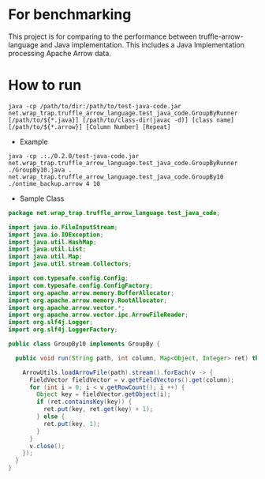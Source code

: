 For benchmarking
================
This project is for comparing to the performance between truffle-arrow-language and Java implementation. This includes a Java Implementation processing Apache Arrow data.

How to run
===========
```shell
java -cp /path/to/dir:/path/to/test-java-code.jar net.wrap_trap.truffle_arrow_language.test_java_code.GroupByRunner [/path/to/${*.java}] [/path/to/class-dir(javac -d)] [class name] [/path/to/${*.arrow}] [Column Number] [Repeat]
```

- Example
```shell
java -cp .:./0.2.0/test-java-code.jar net.wrap_trap.truffle_arrow_language.test_java_code.GroupByRunner ./GroupBy10.java . net.wrap_trap.truffle_arrow_language.test_java_code.GroupBy10 ./ontime_backup.arrow 4 10
```

- Sample Class

```java
package net.wrap_trap.truffle_arrow_language.test_java_code;

import java.io.FileInputStream;
import java.io.IOException;
import java.util.HashMap;
import java.util.List;
import java.util.Map;
import java.util.stream.Collectors;

import com.typesafe.config.Config;
import com.typesafe.config.ConfigFactory;
import org.apache.arrow.memory.BufferAllocator;
import org.apache.arrow.memory.RootAllocator;
import org.apache.arrow.vector.*;
import org.apache.arrow.vector.ipc.ArrowFileReader;
import org.slf4j.Logger;
import org.slf4j.LoggerFactory;

public class GroupBy10 implements GroupBy {

  public void run(String path, int column, Map<Object, Integer> ret) throws IOException {

    ArrowUtils.loadArrowFile(path).stream().forEach(v -> {
      FieldVector fieldVector = v.getFieldVectors().get(column);
      for (int i = 0; i < v.getRowCount(); i ++) {
        Object key = fieldVector.getObject(i);
        if (ret.containsKey(key)) {
          ret.put(key, ret.get(key) + 1);
        } else {
          ret.put(key, 1);
        }
      }
      v.close();
    });
  }
}
```